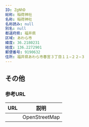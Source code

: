```yaml
---
ID: ZgNhD
総称: 稲荷神社
名称: 稲荷神社
名称読み: null
別名: null
都道府県: 福井県
区域: あわら市
緯度: 36.2180231
経度: 136.2272901
郵便番号: 9190632
住所: 福井県あわら市春宮３丁目１１−２２−３
---
```


## その他

### 参考URL

| URL | 説明          |
| --- | ------------- |
|     | OpenStreetMap |

